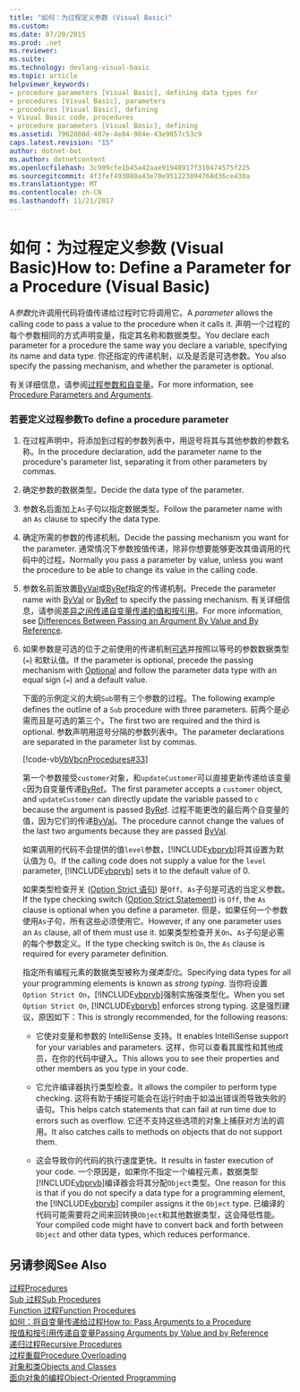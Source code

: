 ```yaml
---
title: "如何：为过程定义参数 (Visual Basic)"
ms.custom: 
ms.date: 07/20/2015
ms.prod: .net
ms.reviewer: 
ms.suite: 
ms.technology: devlang-visual-basic
ms.topic: article
helpviewer_keywords:
- procedure parameters [Visual Basic], defining data types for
- procedures [Visual Basic], parameters
- procedures [Visual Basic], defining
- Visual Basic code, procedures
- procedure parameters [Visual Basic], defining
ms.assetid: 7962808d-407e-4e84-984e-43e9857c53c9
caps.latest.revision: "15"
author: dotnet-bot
ms.author: dotnetcontent
ms.openlocfilehash: 3c909cfe1b45a42aae91948917f310474575f225
ms.sourcegitcommit: 4f3fef493080a43e70e951223894768d36ce430a
ms.translationtype: MT
ms.contentlocale: zh-CN
ms.lasthandoff: 11/21/2017
---
```

# <a name="how-to-define-a-parameter-for-a-procedure-visual-basic"></a><span data-ttu-id="1e8a2-102">如何：为过程定义参数 (Visual Basic)</span><span class="sxs-lookup"><span data-stu-id="1e8a2-102">How to: Define a Parameter for a Procedure (Visual Basic)</span></span>
<span data-ttu-id="1e8a2-103">A*参数*允许调用代码将值传递给过程时它将调用它。</span><span class="sxs-lookup"><span data-stu-id="1e8a2-103">A *parameter* allows the calling code to pass a value to the procedure when it calls it.</span></span> <span data-ttu-id="1e8a2-104">声明一个过程的每个参数相同的方式声明变量，指定其名称和数据类型。</span><span class="sxs-lookup"><span data-stu-id="1e8a2-104">You declare each parameter for a procedure the same way you declare a variable, specifying its name and data type.</span></span> <span data-ttu-id="1e8a2-105">你还指定的传递机制，以及是否是可选参数。</span><span class="sxs-lookup"><span data-stu-id="1e8a2-105">You also specify the passing mechanism, and whether the parameter is optional.</span></span>  
  
 <span data-ttu-id="1e8a2-106">有关详细信息，请参阅[过程参数和自变量](./procedure-parameters-and-arguments.md)。</span><span class="sxs-lookup"><span data-stu-id="1e8a2-106">For more information, see [Procedure Parameters and Arguments](./procedure-parameters-and-arguments.md).</span></span>  
  
### <a name="to-define-a-procedure-parameter"></a><span data-ttu-id="1e8a2-107">若要定义过程参数</span><span class="sxs-lookup"><span data-stu-id="1e8a2-107">To define a procedure parameter</span></span>  
  
1.  <span data-ttu-id="1e8a2-108">在过程声明中，将添加到过程的参数列表中，用逗号将其与其他参数的参数名称。</span><span class="sxs-lookup"><span data-stu-id="1e8a2-108">In the procedure declaration, add the parameter name to the procedure's parameter list, separating it from other parameters by commas.</span></span>  
  
2.  <span data-ttu-id="1e8a2-109">确定参数的数据类型。</span><span class="sxs-lookup"><span data-stu-id="1e8a2-109">Decide the data type of the parameter.</span></span>  
  
3.  <span data-ttu-id="1e8a2-110">参数名后面加上`As`子句以指定数据类型。</span><span class="sxs-lookup"><span data-stu-id="1e8a2-110">Follow the parameter name with an `As` clause to specify the data type.</span></span>  
  
4.  <span data-ttu-id="1e8a2-111">确定所需的参数的传递机制。</span><span class="sxs-lookup"><span data-stu-id="1e8a2-111">Decide the passing mechanism you want for the parameter.</span></span> <span data-ttu-id="1e8a2-112">通常情况下参数按值传递，除非你想要能够更改其值调用的代码中的过程。</span><span class="sxs-lookup"><span data-stu-id="1e8a2-112">Normally you pass a parameter by value, unless you want the procedure to be able to change its value in the calling code.</span></span>  
  
5.  <span data-ttu-id="1e8a2-113">参数名前面放置[ByVal](../../../../visual-basic/language-reference/modifiers/byval.md)或[ByRef](../../../../visual-basic/language-reference/modifiers/byref.md)指定的传递机制。</span><span class="sxs-lookup"><span data-stu-id="1e8a2-113">Precede the parameter name with [ByVal](../../../../visual-basic/language-reference/modifiers/byval.md) or [ByRef](../../../../visual-basic/language-reference/modifiers/byref.md) to specify the passing mechanism.</span></span> <span data-ttu-id="1e8a2-114">有关详细信息，请参阅[差异之间传递自变量传递的值和按引用](./differences-between-passing-an-argument-by-value-and-by-reference.md)。</span><span class="sxs-lookup"><span data-stu-id="1e8a2-114">For more information, see [Differences Between Passing an Argument By Value and By Reference](./differences-between-passing-an-argument-by-value-and-by-reference.md).</span></span>  
  
6.  <span data-ttu-id="1e8a2-115">如果参数是可选的位于之前使用的传递机制[可选](../../../../visual-basic/language-reference/modifiers/optional.md)并按照以等号的参数数据类型 (`=`) 和默认值。</span><span class="sxs-lookup"><span data-stu-id="1e8a2-115">If the parameter is optional, precede the passing mechanism with [Optional](../../../../visual-basic/language-reference/modifiers/optional.md) and follow the parameter data type with an equal sign (`=`) and a default value.</span></span>  
  
     <span data-ttu-id="1e8a2-116">下面的示例定义的大纲`Sub`带有三个参数的过程。</span><span class="sxs-lookup"><span data-stu-id="1e8a2-116">The following example defines the outline of a `Sub` procedure with three parameters.</span></span> <span data-ttu-id="1e8a2-117">前两个是必需而且是可选的第三个。</span><span class="sxs-lookup"><span data-stu-id="1e8a2-117">The first two are required and the third is optional.</span></span> <span data-ttu-id="1e8a2-118">参数声明用逗号分隔的参数列表中。</span><span class="sxs-lookup"><span data-stu-id="1e8a2-118">The parameter declarations are separated in the parameter list by commas.</span></span>  
  
     [!code-vb[VbVbcnProcedures#33](./codesnippet/VisualBasic/how-to-define-a-parameter-for-a-procedure_1.vb)]  
  
     <span data-ttu-id="1e8a2-119">第一个参数接受`customer`对象，和`updateCustomer`可以直接更新传递给该变量`c`因为自变量传递[ByRef](../../../../visual-basic/language-reference/modifiers/byref.md)。</span><span class="sxs-lookup"><span data-stu-id="1e8a2-119">The first parameter accepts a `customer` object, and `updateCustomer` can directly update the variable passed to `c` because the argument is passed [ByRef](../../../../visual-basic/language-reference/modifiers/byref.md).</span></span> <span data-ttu-id="1e8a2-120">过程不能更改的最后两个自变量的值，因为它们的传递[ByVal](../../../../visual-basic/language-reference/modifiers/byval.md)。</span><span class="sxs-lookup"><span data-stu-id="1e8a2-120">The procedure cannot change the values of the last two arguments because they are passed [ByVal](../../../../visual-basic/language-reference/modifiers/byval.md).</span></span>  
  
     <span data-ttu-id="1e8a2-121">如果调用的代码不会提供的值`level`参数，[!INCLUDE[vbprvb](~/includes/vbprvb-md.md)]将其设置为默认值为 0。</span><span class="sxs-lookup"><span data-stu-id="1e8a2-121">If the calling code does not supply a value for the `level` parameter, [!INCLUDE[vbprvb](~/includes/vbprvb-md.md)] sets it to the default value of 0.</span></span>  
  
     <span data-ttu-id="1e8a2-122">如果类型检查开关 ([Option Strict 语句](../../../../visual-basic/language-reference/statements/option-strict-statement.md)) 是`Off`、`As`子句是可选的当定义参数。</span><span class="sxs-lookup"><span data-stu-id="1e8a2-122">If the type checking switch ([Option Strict Statement](../../../../visual-basic/language-reference/statements/option-strict-statement.md)) is `Off`, the `As` clause is optional when you define a parameter.</span></span> <span data-ttu-id="1e8a2-123">但是，如果任何一个参数使用`As`子句，所有这些必须使用它。</span><span class="sxs-lookup"><span data-stu-id="1e8a2-123">However, if any one parameter uses an `As` clause, all of them must use it.</span></span> <span data-ttu-id="1e8a2-124">如果类型检查开关`On`、`As`子句是必需的每个参数定义。</span><span class="sxs-lookup"><span data-stu-id="1e8a2-124">If the type checking switch is `On`, the `As` clause is required for every parameter definition.</span></span>  
  
     <span data-ttu-id="1e8a2-125">指定所有编程元素的数据类型被称为*强类型化*。</span><span class="sxs-lookup"><span data-stu-id="1e8a2-125">Specifying data types for all your programming elements is known as *strong typing*.</span></span> <span data-ttu-id="1e8a2-126">当你将设置`Option Strict On`，[!INCLUDE[vbprvb](~/includes/vbprvb-md.md)]强制实施强类型化。</span><span class="sxs-lookup"><span data-stu-id="1e8a2-126">When you set `Option Strict On`, [!INCLUDE[vbprvb](~/includes/vbprvb-md.md)] enforces strong typing.</span></span> <span data-ttu-id="1e8a2-127">这是强烈建议，原因如下：</span><span class="sxs-lookup"><span data-stu-id="1e8a2-127">This is strongly recommended, for the following reasons:</span></span>  
  
    -   <span data-ttu-id="1e8a2-128">它使对变量和参数的 IntelliSense 支持。</span><span class="sxs-lookup"><span data-stu-id="1e8a2-128">It enables IntelliSense support for your variables and parameters.</span></span> <span data-ttu-id="1e8a2-129">这样，你可以查看其属性和其他成员，在你的代码中键入。</span><span class="sxs-lookup"><span data-stu-id="1e8a2-129">This allows you to see their properties and other members as you type in your code.</span></span>  
  
    -   <span data-ttu-id="1e8a2-130">它允许编译器执行类型检查。</span><span class="sxs-lookup"><span data-stu-id="1e8a2-130">It allows the compiler to perform type checking.</span></span> <span data-ttu-id="1e8a2-131">这将有助于捕捉可能会在运行时由于如溢出错误而导致失败的语句。</span><span class="sxs-lookup"><span data-stu-id="1e8a2-131">This helps catch statements that can fail at run time due to errors such as overflow.</span></span> <span data-ttu-id="1e8a2-132">它还不支持这些选项的对象上捕获对方法的调用。</span><span class="sxs-lookup"><span data-stu-id="1e8a2-132">It also catches calls to methods on objects that do not support them.</span></span>  
  
    -   <span data-ttu-id="1e8a2-133">这会导致你的代码的执行速度更快。</span><span class="sxs-lookup"><span data-stu-id="1e8a2-133">It results in faster execution of your code.</span></span> <span data-ttu-id="1e8a2-134">一个原因是，如果你不指定一个编程元素，数据类型[!INCLUDE[vbprvb](~/includes/vbprvb-md.md)]编译器会将其分配`Object`类型。</span><span class="sxs-lookup"><span data-stu-id="1e8a2-134">One reason for this is that if you do not specify a data type for a programming element, the [!INCLUDE[vbprvb](~/includes/vbprvb-md.md)] compiler assigns it the `Object` type.</span></span> <span data-ttu-id="1e8a2-135">已编译的代码可能需要将之间来回转换`Object`和其他数据类型，这会降低性能。</span><span class="sxs-lookup"><span data-stu-id="1e8a2-135">Your compiled code might have to convert back and forth between `Object` and other data types, which reduces performance.</span></span>  
  
## <a name="see-also"></a><span data-ttu-id="1e8a2-136">另请参阅</span><span class="sxs-lookup"><span data-stu-id="1e8a2-136">See Also</span></span>  
 [<span data-ttu-id="1e8a2-137">过程</span><span class="sxs-lookup"><span data-stu-id="1e8a2-137">Procedures</span></span>](./index.md)  
 [<span data-ttu-id="1e8a2-138">Sub 过程</span><span class="sxs-lookup"><span data-stu-id="1e8a2-138">Sub Procedures</span></span>](./sub-procedures.md)  
 [<span data-ttu-id="1e8a2-139">Function 过程</span><span class="sxs-lookup"><span data-stu-id="1e8a2-139">Function Procedures</span></span>](./function-procedures.md)  
 [<span data-ttu-id="1e8a2-140">如何：将自变量传递给过程</span><span class="sxs-lookup"><span data-stu-id="1e8a2-140">How to: Pass Arguments to a Procedure</span></span>](./how-to-pass-arguments-to-a-procedure.md)  
 [<span data-ttu-id="1e8a2-141">按值和按引用传递自变量</span><span class="sxs-lookup"><span data-stu-id="1e8a2-141">Passing Arguments by Value and by Reference</span></span>](./passing-arguments-by-value-and-by-reference.md)  
 [<span data-ttu-id="1e8a2-142">递归过程</span><span class="sxs-lookup"><span data-stu-id="1e8a2-142">Recursive Procedures</span></span>](./recursive-procedures.md)  
 [<span data-ttu-id="1e8a2-143">过程重载</span><span class="sxs-lookup"><span data-stu-id="1e8a2-143">Procedure Overloading</span></span>](./procedure-overloading.md)  
 [<span data-ttu-id="1e8a2-144">对象和类</span><span class="sxs-lookup"><span data-stu-id="1e8a2-144">Objects and Classes</span></span>](../../../../visual-basic/programming-guide/language-features/objects-and-classes/index.md)  
 [<span data-ttu-id="1e8a2-145">面向对象的编程</span><span class="sxs-lookup"><span data-stu-id="1e8a2-145">Object-Oriented Programming</span></span>](http://msdn.microsoft.com/library/1cf6e655-3f30-45f1-9a5d-4a88ca24a1c2)
